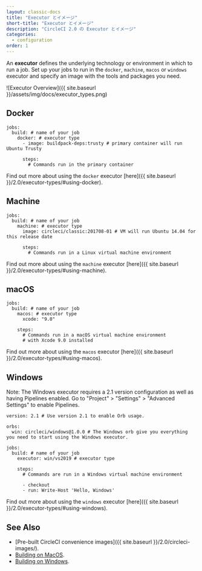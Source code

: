 ```yaml
---
layout: classic-docs
title: "Executor とイメージ"
short-title: "Executor とイメージ"
description: "CircleCI 2.0 の Executor とイメージ"
categories:
  - configuration
order: 1
---
```


An **executor** defines the underlying technology or environment in which to run a job. Set up your jobs to run in the `docker`, `machine`, `macos` or `windows` executor and specify an image with the tools and packages you need.

![Executor Overview]({{ site.baseurl }}/assets/img/docs/executor_types.png)

## Docker

    jobs:
      build: # name of your job
        docker: # executor type
          - image: buildpack-deps:trusty # primary container will run Ubuntu Trusty
    
          steps:
            # Commands run in the primary container
    

Find out more about using the `docker` executor [here]({{ site.baseurl }}/2.0/executor-types/#using-docker).

## Machine

    jobs:
      build: # name of your job
        machine: # executor type
          image: circleci/classic:201708-01 # VM will run Ubuntu 14.04 for this release date
    
          steps:
            # Commands run in a Linux virtual machine environment
    

Find out more about using the `machine` executor [here]({{ site.baseurl }}/2.0/executor-types/#using-machine).

## macOS

    jobs:
      build: # name of your job
        macos: # executor type
          xcode: "9.0"
    
        steps:
          # Commands run in a macOS virtual machine environment
          # with Xcode 9.0 installed
    

Find out more about using the `macos` executor [here]({{ site.baseurl }}/2.0/executor-types/#using-macos).

## Windows

Note: The Windows executor requires a 2.1 version configuration as well as having Pipelines enabled. Go to "Project" > "Settings" > "Advanced Settings" to enable Pipelines.

    version: 2.1 # Use version 2.1 to enable Orb usage.
    
    orbs:
      win: circleci/windows@1.0.0 # The Windows orb give you everything you need to start using the Windows executor.
    
    jobs:
      build: # name of your job
        executor: win/vs2019 # executor type
    
        steps:
          # Commands are run in a Windows virtual machine environment
    
          - checkout
          - run: Write-Host 'Hello, Windows'
    

Find out more about using the `windows` executor [here]({{ site.baseurl }}/2.0/executor-types/#using-windows).

## See Also

* [Pre-built CircleCI convenience images]({{ site.baseurl }}/2.0/circleci-images/).
* [Building on MacOS]({{site.baseurl}}/2.0/hello-world-macos).
* [Building on Windows]({{site.baseurl}}/2.0/hello-world-windows).